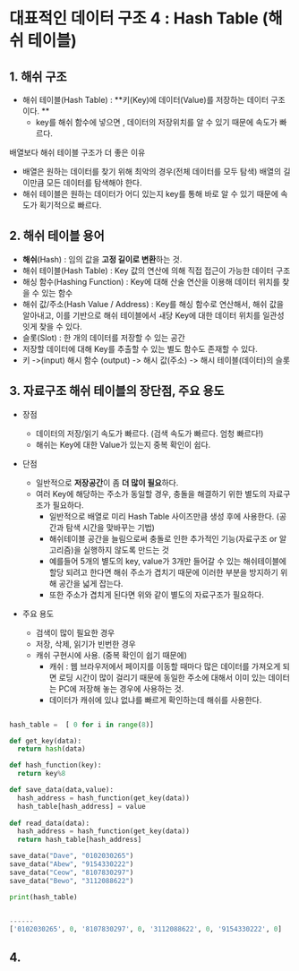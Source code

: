 # 대표적인 데이터 구조 4 : Hash Table (해쉬 테이블)

## 1. 해쉬 구조
- 해쉬 테이블(Hash Table) : **키(Key)에 데이터(Value)를 저장하는 데이터 구조이다. **
  - key를 해쉬 함수에 넣으면 , 데이터의 저장위치를 알 수 있기 때문에 속도가 빠르다.
  
배열보다 해쉬 테이블 구조가 더 좋은 이유 
- 배열은 원하는 데이터를 찾기 위해 최악의 경우(전체 데이터를 모두 탐색) 배열의 길이만큼 모든 데이터를 탐색해야 한다.
- 해쉬 테이블은 원하는 데이터가 어디 있는지 key를 통해 바로 알 수 있기 때문에 속도가 획기적으로 빠르다.
  

## 2. 해쉬 테이블 용어
- **해쉬**(Hash) : 임의 값을 **고정 길이로 변환**하는 것.
- 해쉬 테이블(Hash Table) : Key 값의 연산에 의해 직접 접근이 가능한 데이터 구조
- 해싱 함수(Hashing Function) : Key에 대해 산술 연산을 이용해 데이터 위치를 찾을 수 있는 함수
- 해쉬 값/주소(Hash Value / Address) : Key를 해싱 함수로 연산해서, 해쉬 값을 알아내고, 이를 기반으로 해쉬 테이블에서 ㅙ당 Key에 대한 데이터 위치를 일관성 잇게 찾을 수 있다.
- 슬롯(Slot) : 한 개의 데이터를 저장할 수 있는 공간
- 저장할 데이터에 대해 Key를 추출할 수 있는 별도 함수도 존재할 수 있다.
- 키  ->(input)  해시 함수 (output) ->   해시 값(주소) -> 해시 테이블(데이터)의 슬롯


## 3. 자료구조 해쉬 테이블의 장단점, 주요 용도
- 장점
  - 데이터의 저장/읽기 속도가 빠르다. (검색 속도가 빠르다. 엄청 빠르다!)
  - 해쉬는 Key에 대한 Value가 있는지 중복 확인이 쉽다.
  
- 단점
  - 일반적으로 **저장공간**이 좀 **더 많이 필요**하다.
  - 여러 Key에 해당하는 주소가 동일할 경우, 충돌을 해결하기 위한 별도의 자료구조가 필요하다.
    - 일반적으로 배열로 미리 Hash Table 사이즈만큼 생성 후에 사용한다. (공간과 탐색 시간을 맞바꾸는 기법)
    - 해쉬테이블 공간을 늘림으로써 충돌로 인한 추가적인 기능(자료구조 or 알고리즘)을 실행하지 않도록 만드는 것
    - 예를들어 5개의 별도의 key, value가 3개만 들어갈 수 있는 해쉬테이블에 할당 되려고 한다면 해쉬 주소가 겹치기 때문에 이러한 부분을 방지하기 위해 공간을 넓게 잡는다.
    - 또한 주소가 겹치게 된다면 위와 같이 별도의 자료구조가 필요하다.

- 주요 용도
  - 검색이 많이 필요한 경우
  - 저장, 삭제, 읽기가 빈번한 경우
  - 캐쉬 구현시에 사용. (중복 확인이 쉽기 때문에)
    - 캐쉬 : 웹 브라우저에서 페이지를 이동할 때마다 많은 데이터를 가져오게 되면 로딩 시간이 많이 걸리기 때문에 동일한 주소에 대해서 이미 있는 데이터는 PC에 저장해 놓는 경우에 사용하는 것.
    - 데이터가 캐쉬에 있냐 없냐를 빠르게 확인하는데 해쉬를 사용한다. 

```python

hash_table =  [ 0 for i in range(8)]

def get_key(data):
  return hash(data)

def hash_function(key):
  return key%8

def save_data(data,value):
  hash_address = hash_function(get_key(data))
  hash_table[hash_address] = value
  
def read_data(data):
  hash_address = hash_function(get_key(data))
  return hash_table[hash_address]

save_data("Dave", "0102030265")
save_data("Abew", "9154330222")
save_data("Ceow", "8107830297")
save_data("Bewo", "3112088622")

print(hash_table)


------
['0102030265', 0, '8107830297', 0, '3112088622', 0, '9154330222', 0]
```


## 4. 